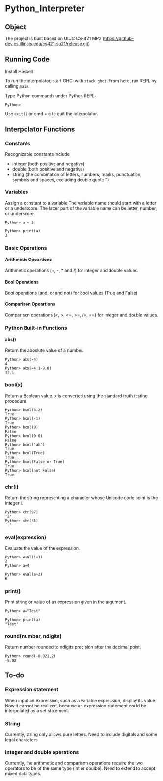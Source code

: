 # Python_Interpreter

## Object


The project is built based on UIUC CS-421 MP2 (https://github-dev.cs.illinois.edu/cs421-su21/release.git)


## Running Code
Install Haskell 

To run the interpolator, start GHCi with `stack ghci`. From here, run REPL by calling `main`.

Type Python commands under Python REPL:

`Python>`

Use `exit()` or cmd + c to quit the interpolator.

## Interpolator Functions

### Constants
Recognizable constants include
* integer (both positive and negative)
* double (both positive and negative)
* string (the combination of letters, numbers, marks, punctuation, symbols and spaces, excluding double quote ")

### Variables
Assign a constant to a variable
The variable name should start with a letter or a underscore. 
The latter part of the variable name can be letter, number, or underscore.

```
Python> a = 3

Python> print(a)
3
```

### Basic Operations
#### Arithmetic Opeartions
Arithmetic operations (+, -, * and /) for integer and double values.

#### Bool Operations
Bool operations (and, or and not) for bool values (True and False)

#### Comparison Opeartions
Comparison operations (<, >, <=, >=, /=, ==) for integer and double values.

### Python Built-in Functions
#### abs()
Return the aboslute value of a number.

```
Python> abs(-4)
4
Python> abs(-4.1-9.0)
13.1
```

### bool(x)
Return a Boolean value. x is converted using the standard truth testing procedure. 

```
Python> bool(3.2)
True
Python> bool(-1)
True
Python> bool(0)
False
Python> bool(0.0)
False
Python> bool("ab")
True
Python> bool(True)
True
Python> bool(False or True)
True
Python> bool(not False)
True
```
### chr(i)
Return the string representing a character whose Unicode code point is the integer i. 

```
Python> chr(97)
'a'
Python> chr(45)
'-'
```
### eval(expression)
Evaluate the value of the expression.

```
Python> eval(1+1)
2
Python> a=4

Python> eval(a+2)
6
```

### print()
Print string or value of an expression given in the argument.

```
Python> a="Test"

Python> print(a)
"Test"
```

### round(number, ndigits)
Return number rounded to ndigits precision after the decimal point.

```
Python> round(-8.021,2)
-8.02
```

## To-do
### Expression statement
When input an expression, such as a variable expression, display its value.
Now it cannot be realized, because an expression statement could be interpolated as a set statement.

### String
Currently, string only allows pure letters. Need to include digitals and some legal characters.

### Integer and double operations
Currently, the arithmetic and comparison operations require the two operators to be of the same type (int or doulbe). Need to extend to accept mixed data types.
